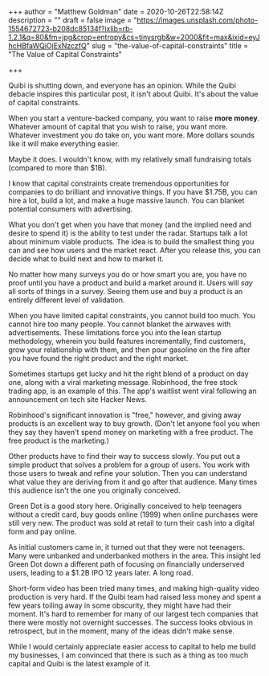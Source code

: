+++
author = "Matthew Goldman"
date = 2020-10-26T22:58:14Z
description = ""
draft = false
image = "https://images.unsplash.com/photo-1554672723-b208dc85134f?ixlib=rb-1.2.1&q=80&fm=jpg&crop=entropy&cs=tinysrgb&w=2000&fit=max&ixid=eyJhcHBfaWQiOjExNzczfQ"
slug = "the-value-of-capital-constraints"
title = "The Value of Capital Constraints"

+++


Quibi is shutting down, and everyone has an opinion. While the Quibi debacle inspires this particular post, it isn't about Quibi. It's about the value of capital constraints.

When you start a venture-backed company, you want to raise **more money**. Whatever amount of capital that you wish to raise, you want more. Whatever investment you do take on, you want more. More dollars sounds like it will make everything easier.

Maybe it does. I wouldn't know, with my relatively small fundraising totals (compared to more than $1B).

I know that capital constraints create tremendous opportunities for companies to do brilliant and innovative things. If you have $1.75B, you can hire a lot, build a lot, and make a huge massive launch. You can blanket potential consumers with advertising.

What you don't get when you have that money (and the implied need and desire to spend it) is the ability to test under the radar. Startups talk a lot about minimum viable products. The idea is to build the smallest thing you can and see how users and the market react. After you release this, you can decide what to build next and how to market it.

No matter how many surveys you do or how smart you are, you have no proof until you have a product and build a market around it. Users will _say_ all sorts of things in a survey. Seeing them use and buy a product is an entirely different level of validation.

When you have limited capital constraints, you cannot build too much. You cannot hire too many people. You cannot blanket the airwaves with advertisements. These limitations force you into the lean startup methodology, wherein you build features incrementally, find customers, grow your relationship with them, and then pour gasoline on the fire after you have found the right product and the right market.

Sometimes startups get lucky and hit the right blend of a product on day one, along with a viral marketing message. Robinhood, the free stock trading app, is an example of this. The app's waitlist went viral following an announcement on tech site Hacker News.

Robinhood's significant innovation is "free," however, and giving away products is an excellent way to buy growth. (Don't let anyone fool you when they say they haven't spend money on marketing with a free product. The free product is the marketing.)

Other products have to find their way to success slowly. You put out a simple product that solves a problem for a group of users. You work with those users to tweak and refine your solution. Then you can understand what value they are deriving from it and go after that audience. Many times this audience isn't the one you originally conceived.

Green Dot is a good story here. Originally conceived to help teenagers without a credit card, buy goods online (1999) when online purchases were still very new. The product was sold at retail to turn their cash into a digital form and pay online.

As initial customers came in, it turned out that they were not teenagers. Many were unbanked and underbanked mothers in the area. This insight led Green Dot down a different path of focusing on financially underserved users, leading to a $1.2B IPO 12 years later. A long road.

Short-form video has been tried many times, and making high-quality video production is very hard. If the Quibi team had raised less money and spent a few years toiling away in some obscurity, they might have had their moment. It's hard to remember for many of our largest tech companies that there were mostly not overnight successes. The success looks obvious in retrospect, but in the moment, many of the ideas didn't make sense.

While I would certainly appreciate easier access to capital to help me build my businesses, I am convinced that there is such as a thing as too much capital and Quibi is the latest example of it.

